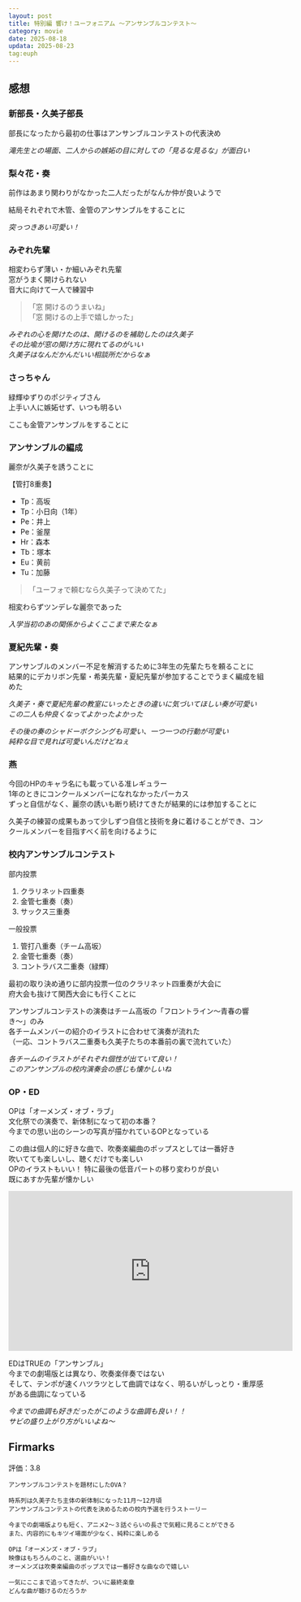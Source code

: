 ```yaml
---
layout: post
title: 特別編 響け！ユーフォニアム 〜アンサンブルコンテスト〜
category: movie
date: 2025-08-18
updata: 2025-08-23
tag:euph
---
```


## 感想

### 新部長・久美子部長

部長になったから最初の仕事はアンサンブルコンテストの代表決め

*滝先生との場面、二人からの嫉妬の目に対しての「見るな見るな」が面白い*  

### 梨々花・奏

前作はあまり関わりがなかった二人だったがなんか仲が良いようで  

結局それぞれで木管、金管のアンサンブルをすることに

*突っつきあい可愛い！*

### みぞれ先輩

相変わらず薄い・か細いみぞれ先輩  
窓がうまく開けられない  
音大に向けて一人で練習中

> 「窓 開けるのうまいね」  
> 「窓 開けるの上手で嬉しかった」

*みぞれの心を開けたのは、開けるのを補助したのは久美子  
その比喩が窓の開け方に現れてるのがいい  
久美子はなんだかんだいい相談所だからなぁ*

### さっちゃん

緑輝ゆずりのポジティブさん  
上手い人に嫉妬せず、いつも明るい

ここも金管アンサンブルをすることに  

### アンサンブルの編成

麗奈が久美子を誘うことに  

【管打8重奏】

- Tp：高坂
- Tp：小日向（1年）
- Pe：井上
- Pe：釜屋
- Hr：森本
- Tb：塚本
- Eu：黄前
- Tu：加藤

> 「ユーフォで頼むなら久美子って決めてた」

相変わらずツンデレな麗奈であった  

*入学当初のあの関係からよくここまで来たなぁ*  

### 夏紀先輩・奏

アンサンブルのメンバー不足を解消するために3年生の先輩たちを頼ることに  
結果的にデカリボン先輩・希美先輩・夏紀先輩が参加することでうまく編成を組めた

*久美子・奏で夏紀先輩の教室にいったときの違いに気づいてほしい奏が可愛い  
この二人も仲良くなってよかったよかった*  

*その後の奏のシャドーボクシングも可愛い、一つ一つの行動が可愛い  
純粋な目で見れば可愛いんだけどねぇ*

### 燕

今回のHPのキャラ名にも載っている准レギュラー  
1年のときにコンクールメンバーになれなかったパーカス  
ずっと自信がなく、麗奈の誘いも断り続けてきたが結果的には参加することに

久美子の練習の成果もあって少しずつ自信と技術を身に着けることができ、コンクールメンバーを目指すべく前を向けるように  

### 校内アンサンブルコンテスト

部内投票

1. クラリネット四重奏
2. 金管七重奏（奏）
3. サックス三重奏

一般投票

1. 管打八重奏（チーム高坂）
2. 金管七重奏（奏）
3. コントラバス二重奏（緑輝）

最初の取り決め通りに部内投票一位のクラリネット四重奏が大会に  
府大会も抜けて関西大会にも行くことに

アンサンブルコンテストの演奏はチーム高坂の「フロントライン〜青春の響き〜」のみ  
各チームメンバーの紹介のイラストに合わせて演奏が流れた  
（一応、コントラバス二重奏も久美子たちの本番前の裏で流れていた）

*各チームのイラストがそれぞれ個性が出ていて良い！  
このアンサンブルの校内演奏会の感じも懐かしいね*

### OP・ED

OPは「オーメンズ・オブ・ラブ」  
文化祭での演奏で、新体制になって初の本番？  
今までの思い出のシーンの写真が描かれているOPとなっている

この曲は個人的に好きな曲で、吹奏楽編曲のポップスとしては一番好き  
吹いてても楽しいし、聴くだけでも楽しい  
OPのイラストもいい！ 特に最後の低音パートの移り変わりが良い  
既にあすか先輩が懐かしい

<iframe width="560" height="315" src="https://www.youtube.com/embed/_PCo5z77Sto?si=qraP5tzq3eFVftXz" title="YouTube video player" frameborder="0" allow="accelerometer; autoplay; clipboard-write; encrypted-media; gyroscope; picture-in-picture; web-share" referrerpolicy="strict-origin-when-cross-origin" allowfullscreen></iframe>

EDはTRUEの「アンサンブル」  
今までの劇場版とは異なり、吹奏楽伴奏ではない  
そして、テンポが速くハツラツとして曲調ではなく、明るいがしっとり・重厚感がある曲調になっている  

*今までの曲調も好きだったがこのような曲調も良い！！  
サビの盛り上がり方がいいよね〜*

## Firmarks

評価：3.8

```text
アンサンブルコンテストを題材にしたOVA？

時系列は久美子たち主体の新体制になった11月〜12月頃  
アンサンブルコンテストの代表を決めるための校内予選を行うストーリー

今までの劇場版よりも短く、アニメ2〜３話ぐらいの長さで気軽に見ることができる  
また、内容的にもキツイ場面が少なく、純粋に楽しめる

OPは「オーメンズ・オブ・ラブ」  
映像はもちろんのこと、選曲がいい！  
オーメンズは吹奏楽編曲のポップスでは一番好きな曲なので嬉しい

一気にここまで追ってきたが、ついに最終楽章  
どんな曲が聴けるのだろうか
```
